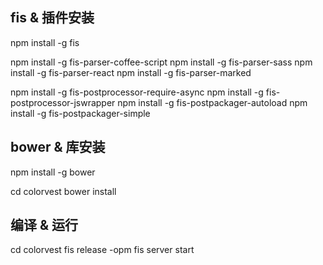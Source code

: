 ## fis & 插件安装

npm install -g fis

npm install -g fis-parser-coffee-script
npm install -g fis-parser-sass
npm install -g fis-parser-react
npm install -g fis-parser-marked

npm install -g fis-postprocessor-require-async
npm install -g fis-postprocessor-jswrapper
npm install -g fis-postpackager-autoload
npm install -g fis-postpackager-simple


## bower & 库安装

npm install -g bower

cd colorvest
bower install


## 编译 & 运行

cd colorvest
fis release -opm 
fis server start
